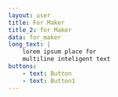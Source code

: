 ```yaml
---
layout: user
title: For Maker
title_2: for Maker
data: for_maker
long_text: |
    lorem ipsum place for
    multiline inteligent text
buttons:
    - text: Button
    - text: Button1
---
```

